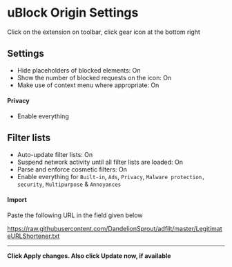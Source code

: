 # uBlock Origin Settings

Click on the extension on toolbar, click gear icon at the bottom right



## Settings
- Hide placeholders of blocked elements: On
- Show the number of blocked requests on the icon: On
- Make use of context menu where appropriate: On

#### Privacy
- Enable everything



## Filter lists
- Auto-update filter lists: On
- Suspend network activity until all filter lists are loaded: On
- Parse and enforce cosmetic filters: On
- Enable everything for `Built-in`, `Ads`, `Privacy`, `Malware protection, security`, `Multipurpose` & `Annoyances`

#### Import
Paste the following URL in the field given below

https://raw.githubusercontent.com/DandelionSprout/adfilt/master/LegitimateURLShortener.txt

---

**Click Apply changes. Also click Update now, if available**
